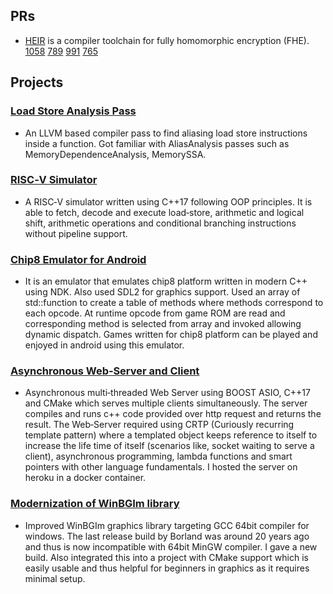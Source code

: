 ## PRs
- [HEIR](https://github.com/google/heir)  is a compiler toolchain for fully homomorphic encryption (FHE). [1058](https://github.com/google/heir/pull/1058) [789](https://github.com/google/heir/pull/789) [991](https://github.com/google/heir/pull/991) [765](https://github.com/google/heir/pull/765)

## Projects
### [Load Store Analysis Pass](https://github.com/ahmedshakill/load-store-pass)
- An LLVM based compiler pass to find aliasing load store instructions inside a function. Got familiar
with AliasAnalysis passes such as MemoryDependenceAnalysis, MemorySSA.

### [RISC‑V Simulator](https://github.com/ahmedshakill/Sim)
- A RISC‑V simulator written using C++17 following OOP principles. It is able to fetch, decode and execute
load‑store, arithmetic and logical shift, arithmetic operations and conditional branching instructions without pipeline support.

### [Chip8 Emulator for Android](https://github.com/ahmedshakill/Emu8)
- It is an emulator that emulates chip8 platform written in modern C++ using NDK. Also used SDL2
for graphics support. Used an array of std::function to create a table of methods where methods correspond to each opcode.
At runtime opcode from game ROM are read and corresponding method is selected from array and invoked allowing dynamic
dispatch. Games written for chip8 platform can be played and enjoyed in android using this emulator. 

### [Asynchronous Web‑Server and Client](https://github.com/ahmedshakill/TCPServer)
- Asynchronous multi‑threaded Web Server using BOOST ASIO, C++17 and CMake which
serves multiple clients simultaneously. The server compiles and runs c++ code provided over http request and returns the result.
The Web‑Server required using CRTP (Curiously recurring template pattern) where a templated object keeps reference to itself to
increase the life time of itself (scenarios like, socket waiting to serve a client), asynchronous programming, lambda functions and
smart pointers with other language fundamentals. I hosted the server on heroku in a docker container. 

### [Modernization of WinBGIm library](https://github.com/ahmedshakill/WinBGIm-64)
- Improved WinBGIm graphics library targeting GCC 64bit compiler for windows. The last
release build by Borland was around 20 years ago and thus is now incompatible with 64bit MinGW compiler. I gave a new build.
Also integrated this into a project with CMake support which is easily usable and thus helpful for beginners in graphics as it
requires minimal setup.
